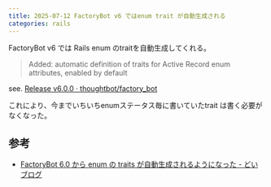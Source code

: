 ```yaml
---
title: 2025-07-12 FactoryBot v6 ではenum trait が自動生成される
categories: rails
---
```


FactoryBot v6 では Rails enum のtraitを自動生成してくれる。

> Added: automatic definition of traits for Active Record enum attributes, enabled by default

see. [Release v6.0.0 · thoughtbot/factory_bot](https://github.com/thoughtbot/factory_bot/releases/tag/v6.0.0)

これにより、今までいちいちenumステータス毎に書いていたtrait は書く必要がなくなった。

## 参考

- [FactoryBot 6.0 から enum の traits が自動生成されるようになった - どいブログ](https://wai-doi.hatenablog.com/entry/2021/03/08/220558)
